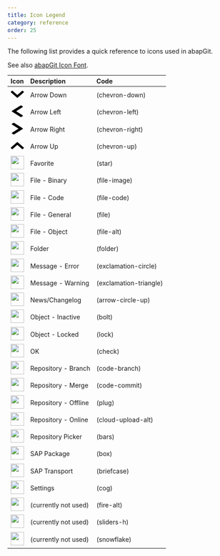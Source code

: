 ```yaml
---
title: Icon Legend
category: reference
order: 25
---
```


The following list provides a quick reference to icons used in abapGit.

See also [abapGit Icon Font](https://github.com/abapGit/icon-font).

Icon   | Description   | Code
:----- | :------------ | :------------
<img src="https://raw.githubusercontent.com/abapGit/icon-font/master/svg/chevron-down.svg" width="30" height="30"> | Arrow Down | (chevron-down)
<img src="https://raw.githubusercontent.com/abapGit/icon-font/master/svg/chevron-left.svg" width="30" height="30"> | Arrow Left | (chevron-left)
<img src="https://raw.githubusercontent.com/abapGit/icon-font/master/svg/chevron-right.svg" width="30" height="30"> | Arrow Right | (chevron-right)
<img src="https://raw.githubusercontent.com/abapGit/icon-font/master/svg/chevron-up.svg" width="30" height="30"> | Arrow Up | (chevron-up)
<img src="https://raw.githubusercontent.com/abapGit/icon-font/master/svg/star.svg" width="30" height="30"> | Favorite | (star)
<img src="https://raw.githubusercontent.com/abapGit/icon-font/master/svg/file-image.svg" width="30" height="30"> | File - Binary | (file-image)
<img src="https://raw.githubusercontent.com/abapGit/icon-font/master/svg/file-code.svg" width="30" height="30"> | File - Code | (file-code)
<img src="https://raw.githubusercontent.com/abapGit/icon-font/master/svg/file.svg" width="30" height="30"> | File - General | (file)
<img src="https://raw.githubusercontent.com/abapGit/icon-font/master/svg/file-alt.svg" width="30" height="30"> | File - Object | (file-alt)
<img src="https://raw.githubusercontent.com/abapGit/icon-font/master/svg/folder.svg" width="30" height="30"> | Folder | (folder)
<img src="https://raw.githubusercontent.com/abapGit/icon-font/master/svg/exclamation-circle.svg" width="30" height="30"> | Message - Error | (exclamation-circle)
<img src="https://raw.githubusercontent.com/abapGit/icon-font/master/svg/exclamation-triangle.svg" width="30" height="30"> | Message - Warning | (exclamation-triangle)
<img src="https://raw.githubusercontent.com/abapGit/icon-font/master/svg/arrow-circle-up.svg" width="30" height="30"> | News/Changelog | (arrow-circle-up)
<img src="https://raw.githubusercontent.com/abapGit/icon-font/master/svg/bolt.svg" width="30" height="30"> | Object - Inactive | (bolt)
<img src="https://raw.githubusercontent.com/abapGit/icon-font/master/svg/lock.svg" width="30" height="30"> | Object - Locked | (lock)
<img src="https://raw.githubusercontent.com/abapGit/icon-font/master/svg/check.svg" width="30" height="30"> | OK | (check)
<img src="https://raw.githubusercontent.com/abapGit/icon-font/master/svg/code-branch.svg" width="30" height="30"> | Repository - Branch | (code-branch)
<img src="https://raw.githubusercontent.com/abapGit/icon-font/master/svg/code-commit.svg" width="30" height="30"> | Repository - Merge | (code-commit)
<img src="https://raw.githubusercontent.com/abapGit/icon-font/master/svg/plug.svg" width="30" height="30"> | Repository - Offline | (plug)
<img src="https://raw.githubusercontent.com/abapGit/icon-font/master/svg/cloud-upload-alt.svg" width="30" height="30"> | Repository - Online | (cloud-upload-alt)
<img src="https://raw.githubusercontent.com/abapGit/icon-font/master/svg/bars.svg" width="30" height="30"> | Repository Picker | (bars)
<img src="https://raw.githubusercontent.com/abapGit/icon-font/master/svg/box.svg" width="30" height="30"> | SAP Package | (box)
<img src="https://raw.githubusercontent.com/abapGit/icon-font/master/svg/briefcase.svg" width="30" height="30"> | SAP Transport | (briefcase)
<img src="https://raw.githubusercontent.com/abapGit/icon-font/master/svg/cog.svg" width="30" height="30"> | Settings | (cog)
<img src="https://raw.githubusercontent.com/abapGit/icon-font/master/svg/fire-alt.svg" width="30" height="30"> | (currently not used) | (fire-alt)
<img src="https://raw.githubusercontent.com/abapGit/icon-font/master/svg/sliders-h.svg" width="30" height="30"> | (currently not used) | (sliders-h)
<img src="https://raw.githubusercontent.com/abapGit/icon-font/master/svg/snowflake.svg" width="30" height="30"> | (currently not used) | (snowflake)
